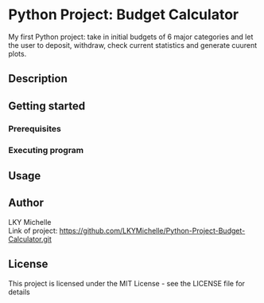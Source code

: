# Python Project: Budget Calculator
My first Python project: take in initial budgets of 6 major categories and let the user to deposit, withdraw, check current statistics and generate cuurent plots.
## Description
## Getting started
### Prerequisites
### Executing program
## Usage
## Author
LKY Michelle<br>
Link of project: https://github.com/LKYMichelle/Python-Project-Budget-Calculator.git
## License
This project is licensed under the MIT License - see the LICENSE file for details
